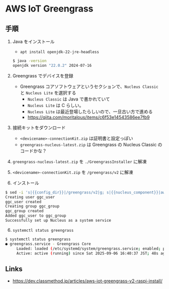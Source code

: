 # AWS IoT Greengrass

## 手順
1. Java をインストール
    - `apt install openjdk-22-jre-headless`
    ```bash
    $ java -version
    openjdk version "22.0.2" 2024-07-16
    ```

2. Greengrass でデバイスを登録
    - Greengrass コアソフトウェアというセクションで、`Nucleus Classic` と `Nucleus Lite` を選択する
      - `Nucleus Classic` は Java で書かれていて
      - `Nucleus Lite` は C らしい。
      - `Nucleus Lite` は最近登場したらしいので、一旦古い方で進める
      - https://qiita.com/moritalous/items/c6f53e14543586ee7fb9

3. 接続キットをダウンロード
    - `<devicename>-connectionKit.zip` は証明書と設定っぽい
    - `greengrass-nucleus-latest.zip` は Greengrass の Nucleus Classic のコードかな？

4. `greengrass-nucleus-latest.zip` を `./GreengrassInstaller` に解凍
5. `<devicename>-connectionKit.zip` を `/greengrass/v2` に解凍
6. インストール
```bash
$ sed -i 's|{{config_dir}}|/greengrass/v2|g; s|{{nucleus_component}}|aws.greengrass.Nucleus|g' /greengrass/v2/config.yaml && java -Droot="/greengrass/v2" -Dlog.store=FILE -jar ./GreengrassInstaller/lib/Greengrass.jar --init-config /greengrass/v2/config.yaml --component-default-user ggc_user:ggc_group --setup-system-service true
Creating user ggc_user
ggc_user created
Creating group ggc_group
ggc_group created
Added ggc_user to ggc_group
Successfully set up Nucleus as a system service
```

6. `systemctl status greengrass`

```bash
$ systemctl status greengrass
● greengrass.service - Greengrass Core
     Loaded: loaded (/etc/systemd/system/greengrass.service; enabled; preset: enabled)
     Active: active (running) since Sat 2025-09-06 16:40:37 JST; 48s ago
```

## Links
- https://dev.classmethod.jp/articles/aws-iot-greengrass-v2-raspi-install/
